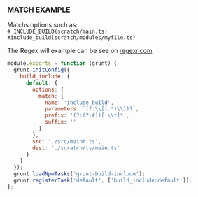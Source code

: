 ### MATCH EXAMPLE

Matchs options such as:  
`# INCLUDE_BUILD(scratch/main.ts)`  
`#include_build(scratch/modules/myfile.ts)`

The Regex will example can be see on [regexr.com](https://regexr.com/4d13t)

```js
module.exports = function (grunt) {
  grunt.initConfig({
    build_include: {
      default: {
        options: {
          match: {
            name: 'include_build',
            parameters: `(?:\\[(.*)\\])?`,
            prefix: '(?:(?:#))[ \\t]*',
            suffix: ''
          }
        },
        src: './src/maint.ts',
        dest: './scratch/ts/main.ts'
      }
    }
  });
  grunt.loadNpmTasks('grunt-build-include');
  grunt.registerTask('default', ['build_include:default']);
};
```
